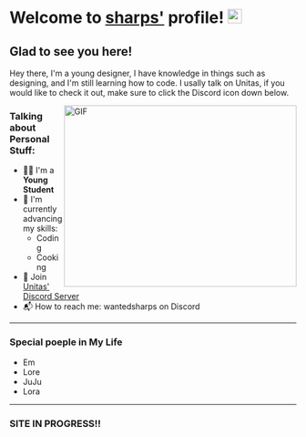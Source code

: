 # Welcome to [sharps'](https://github.com/typicalsharps) profile! <a href="#"><img src="https://media.giphy.com/media/hvRJCLFzcasrR4ia7z/giphy.gif" width="25px"></a>


## Glad to see you here!
Hey there, I'm a young designer, I have knowledge in things such as designing, and I'm still learning how to code.
I usally talk on Unitas, if you would like to check it out, make sure to click the Discord icon down below.

<img align="right" alt="GIF" src="https://media.giphy.com/media/IThjAlJnD9WNO/giphy.gif" width="408" height="318" />


### Talking about Personal Stuff:

- 👨‍🎓 I'm a **Young Student**
- 🌱 I'm currently advancing my skills:
  - Coding
  - Cooking
- 👯 Join [Unitas' Discord Server](https://discord.gg/nq4bPTDUaE)
- 📬 How to reach me: wantedsharps on Discord

---
### Special poeple in My Life 
- Em
- Lore
- JuJu
- Lora

---
### SITE IN PROGRESS!!
